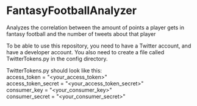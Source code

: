 # FantasyFootballAnalyzer
Analyzes the correlation between the amount of points a player gets in fantasy football and the number of tweets about that player

To be able to use this repository, you need to have a Twitter account, and have a developer account. You also need to create a file called TwitterTokens.py in the config directory. 

TwitterTokens.py should look like this:  
access_token = "<your_access_token>"  
access_token_secret = "<your_access_token_secret>"  
consumer_key = "<your_consumer_key>"  
consumer_secret = "<your_consumer_secret>"  
